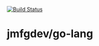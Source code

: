 [![Build Status](https://travis-ci.org/jmfgdev/go-lang.svg?branch=master)](https://travis-ci.org/jmfgdev/go-lang)

# jmfgdev/go-lang
